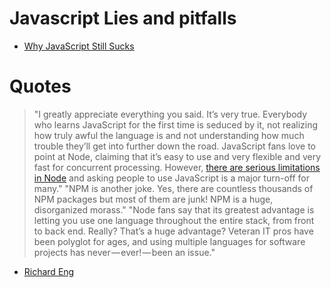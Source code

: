 # Javascript Lies and pitfalls

- [Why JavaScript Still Sucks](http://www.boronine.com/2012/12/14/Why-JavaScript-Still-Sucks/)


# Quotes

> "I greatly appreciate everything you said. It’s very true. Everybody who learns JavaScript for the first time is seduced by it, not realizing how truly awful the language is and not understanding how much trouble they’ll get into further down the road. JavaScript fans love to point at Node, claiming that it’s easy to use and very flexible and very fast for concurrent processing. However, [there are serious limitations in Node](https://medium.com/javascript-non-grata/the-fall-of-the-house-of-node-43697fd56a6) and asking people to use JavaScript is a major turn-off for many."
"NPM is another joke. Yes, there are countless thousands of NPM packages but most of them are junk! NPM is a huge, disorganized morass."
"Node fans say that its greatest advantage is letting you use one language throughout the entire stack, from front to back end. Really? That’s a huge advantage? Veteran IT pros have been polyglot for ages, and using multiple languages for software projects has never — ever! — been an issue."
  - [Richard Eng](https://medium.com/@richardeng/go-is-an-excellent-language-to-learn-right-now-1fe12f18e644#.5ep1armxq)
